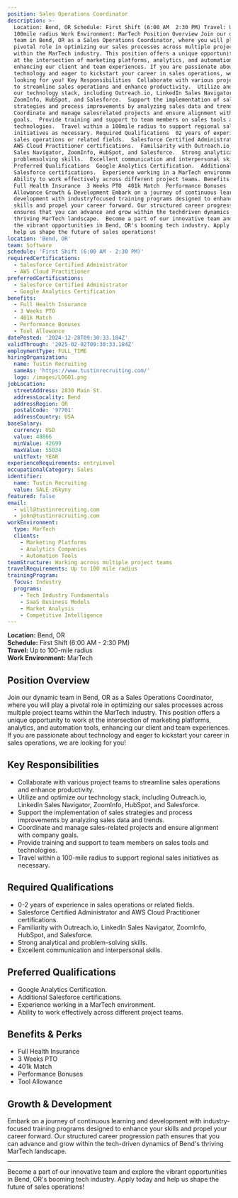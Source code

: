 ```yaml
---
position: Sales Operations Coordinator
description: >-
  Location: Bend, OR Schedule: First Shift (6:00 AM  2:30 PM) Travel: Up to
  100mile radius Work Environment: MarTech Position Overview Join our dynamic
  team in Bend, OR as a Sales Operations Coordinator, where you will play a
  pivotal role in optimizing our sales processes across multiple project teams
  within the MarTech industry. This position offers a unique opportunity to work
  at the intersection of marketing platforms, analytics, and automation tools,
  enhancing our client and team experiences. If you are passionate about
  technology and eager to kickstart your career in sales operations, we are
  looking for you! Key Responsibilities  Collaborate with various project teams
  to streamline sales operations and enhance productivity.  Utilize and optimize
  our technology stack, including Outreach.io, LinkedIn Sales Navigator,
  ZoomInfo, HubSpot, and Salesforce.  Support the implementation of sales
  strategies and process improvements by analyzing sales data and trends. 
  Coordinate and manage salesrelated projects and ensure alignment with company
  goals.  Provide training and support to team members on sales tools and
  technologies.  Travel within a 100mile radius to support regional sales
  initiatives as necessary. Required Qualifications  02 years of experience in
  sales operations or related fields.  Salesforce Certified Administrator and
  AWS Cloud Practitioner certifications.  Familiarity with Outreach.io, LinkedIn
  Sales Navigator, ZoomInfo, HubSpot, and Salesforce.  Strong analytical and
  problemsolving skills.  Excellent communication and interpersonal skills.
  Preferred Qualifications  Google Analytics Certification.  Additional
  Salesforce certifications.  Experience working in a MarTech environment. 
  Ability to work effectively across different project teams. Benefits & Perks 
  Full Health Insurance  3 Weeks PTO  401k Match  Performance Bonuses  Tool
  Allowance Growth & Development Embark on a journey of continuous learning and
  development with industryfocused training programs designed to enhance your
  skills and propel your career forward. Our structured career progression path
  ensures that you can advance and grow within the techdriven dynamics of Bend's
  thriving MarTech landscape.  Become a part of our innovative team and explore
  the vibrant opportunities in Bend, OR's booming tech industry. Apply today and
  help us shape the future of sales operations!
location: 'Bend, OR'
team: Software
schedule: 'First Shift (6:00 AM - 2:30 PM)'
requiredCertifications:
  - Salesforce Certified Administrator
  - AWS Cloud Practitioner
preferredCertifications:
  - Salesforce Certified Administrator
  - Google Analytics Certification
benefits:
  - Full Health Insurance
  - 3 Weeks PTO
  - 401k Match
  - Performance Bonuses
  - Tool Allowance
datePosted: '2024-12-28T09:30:33.184Z'
validThrough: '2025-02-02T09:30:33.184Z'
employmentType: FULL_TIME
hiringOrganization:
  name: Tustin Recruiting
  sameAs: 'https://www.tustinrecruiting.com/'
  logo: /images/LOGO1.png
jobLocation:
  streetAddress: 2830 Main St.
  addressLocality: Bend
  addressRegion: OR
  postalCode: '97701'
  addressCountry: USA
baseSalary:
  currency: USD
  value: 48866
  minValue: 42699
  maxValue: 55034
  unitText: YEAR
experienceRequirements: entryLevel
occupationalCategory: Sales
identifier:
  name: Tustin Recruiting
  value: SALE-z6kyny
featured: false
email:
  - will@tustinrecruiting.com
  - john@tustinrecruiting.com
workEnvironment:
  type: MarTech
  clients:
    - Marketing Platforms
    - Analytics Companies
    - Automation Tools
teamStructure: Working across multiple project teams
travelRequirements: Up to 100 mile radius
trainingProgram:
  focus: Industry
  programs:
    - Tech Industry Fundamentals
    - SaaS Business Models
    - Market Analysis
    - Competitive Intelligence
---
```


**Location:** Bend, OR  
**Schedule:** First Shift (6:00 AM - 2:30 PM)  
**Travel:** Up to 100-mile radius  
**Work Environment:** MarTech  

## Position Overview

Join our dynamic team in Bend, OR as a Sales Operations Coordinator, where you will play a pivotal role in optimizing our sales processes across multiple project teams within the MarTech industry. This position offers a unique opportunity to work at the intersection of marketing platforms, analytics, and automation tools, enhancing our client and team experiences. If you are passionate about technology and eager to kickstart your career in sales operations, we are looking for you!

## Key Responsibilities

- Collaborate with various project teams to streamline sales operations and enhance productivity.
- Utilize and optimize our technology stack, including Outreach.io, LinkedIn Sales Navigator, ZoomInfo, HubSpot, and Salesforce.
- Support the implementation of sales strategies and process improvements by analyzing sales data and trends.
- Coordinate and manage sales-related projects and ensure alignment with company goals.
- Provide training and support to team members on sales tools and technologies.
- Travel within a 100-mile radius to support regional sales initiatives as necessary.

## Required Qualifications

- 0-2 years of experience in sales operations or related fields.
- Salesforce Certified Administrator and AWS Cloud Practitioner certifications.
- Familiarity with Outreach.io, LinkedIn Sales Navigator, ZoomInfo, HubSpot, and Salesforce.
- Strong analytical and problem-solving skills.
- Excellent communication and interpersonal skills.

## Preferred Qualifications

- Google Analytics Certification.
- Additional Salesforce certifications.
- Experience working in a MarTech environment.
- Ability to work effectively across different project teams.

## Benefits & Perks

- Full Health Insurance
- 3 Weeks PTO
- 401k Match
- Performance Bonuses
- Tool Allowance

## Growth & Development

Embark on a journey of continuous learning and development with industry-focused training programs designed to enhance your skills and propel your career forward. Our structured career progression path ensures that you can advance and grow within the tech-driven dynamics of Bend's thriving MarTech landscape.

---

Become a part of our innovative team and explore the vibrant opportunities in Bend, OR's booming tech industry. Apply today and help us shape the future of sales operations!
